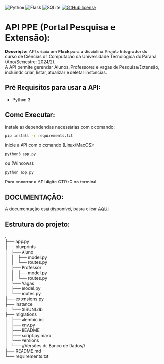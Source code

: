 ![Python](https://img.shields.io/badge/python-3670A0?style=for-the-badge&logo=python&logoColor=ffdd54)
![Flask](https://img.shields.io/badge/flask-%23000.svg?style=for-the-badge&logo=flask&logoColor=white)
![SQLite](https://img.shields.io/badge/sqlite-%2307405e.svg?style=for-the-badge&logo=sqlite&logoColor=white)
[![GitHub license](https://img.shields.io/github/license/Naereen/StrapDown.js.svg)](https://github.com/Naereen/StrapDown.js/blob/master/LICENSE)

# API PPE (Portal Pesquisa e Extensão):
**Descrição:** API criada em **Flask** para a disciplina Projeto Integrador do curso de Ciências da Computação da Universidade Tecnológica do Paraná (Ano/Semestre: 2024/2).<br> A API permite gerenciar Alunos, Professores e vagas de Pesquisa/Extensão, incluindo criar, listar, atualizar e deletar instâncias.

## Pré Requisitos para usar a API:
* Python 3
## Como Executar:
instale as dependencias necessárias com o comando:   
```bash
pip install -r requirements.txt
```
inicie a API com o comando (Linux/MacOS):  
```bash
python3 app.py
```
ou (Windows):  
```bash
python app.py
```
Para encerrar a API digite CTR+C no terminal 

## DOCUMENTAÇÃO:
A documentação está disponível, basta clicar <a href="https://documentacaoppe.netlify.app/" target="_blank">AQUI</a>

## Estrutura do projeto:
.<br>
├── app.py <br>
├── blueprints<br>
│   ├── Aluno<br>
│   │   ├── model.py<br>
│   │   └── routes.py<br>
│   ├── Professor<br>
│   │   ├── model.py<br>
│   │   └── routes.py<br>
│   └── Vagas<br>
│       ├── model.py<br>
│       └── routes.py<br>
├── extensions.py<br>
├── instance<br>
│   └── SISUNI.db<br>
├── migrations<br>
│   ├── alembic.ini<br>
│   ├── env.py<br>
│   ├── README<br>
│   ├── script.py.mako<br>
│   └── versions<br>
│       └── //Versões do Banco de Dados//<br>
├── README.md<br>
└── requirements.txt<br>



